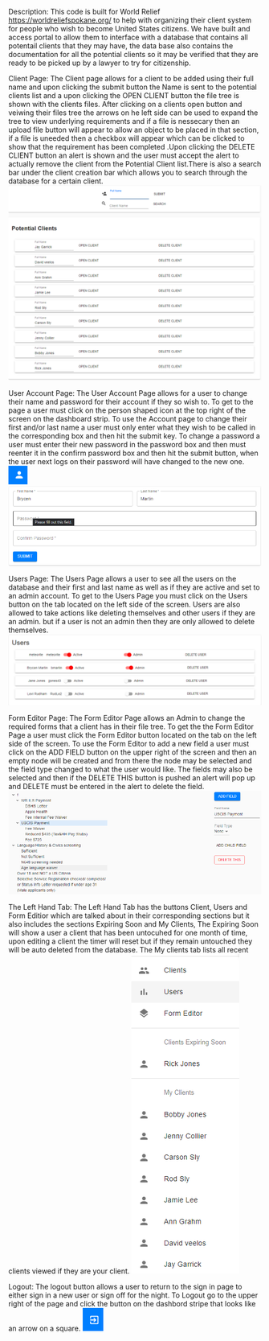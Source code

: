Description:
    This code is built for World Relief https://worldreliefspokane.org/ to help with organizing their client system for people who wish to become United States citizens. We have built and access portal to allow them to interface with a database that contains all potentail clients that they may have, the data base also contains the documentation for all the potential clients so it may be verified that they are ready to be picked up by a lawyer to try for citizenship.

Client Page:
    The Client page allows for a client to be added using their full name and upon clicking the submit button the Name is sent to the potential clients list and a upon clicking the OPEN CLIENT button the file tree is shown with the clients files. After clicking on a clients open button and veiwing their files tree the arrows on he left side can be used to expand the tree to view underlying requirements and if a file is nessecary then an upload file button will appear to allow an object to be placed in that section, if a file is uneeded then a checkbox will appear which can be clicked to show that the requirement has been completed .Upon clicking the DELETE CLIENT button an alert is shown and the user must accept the alert to actually remove the client from the Potential Client list.There is also a search bar under the client creation bar which allows you to search through the database for a certain client.
    ![ClientPage](Images/ClientPage.png)

User Account Page:
    The User Account Page allows for a user to change their name and password for their account if they so wish to. To get to the page a user must click on the person shaped icon at the top right of the screen on the dashboard strip. To use the Account page to change their first and/or last name a user must only enter what they wish to be called in the corresponding box and then hit the submit key. To change a password a user must enter their new password in the password box and then must reenter it in the confirm password box and then hit the submit button, when the user next logs on their password will have changed to the new one.
    ![UserAccountButton](Images/UserAccount.png)
    ![AccountPage](Images/AccountPage.png)
    
Users Page:
    The Users Page allows a user to see all the users on the database and their first and last name as well as if they are active and set to an admin account. To get to the Users Page you must click on the Users button on the tab located on the left side of the screen. Users are also allowed to take actions like deleting themselves and other users if they are an admin. but if a user is not an admin then they are only allowed to delete themselves.
    ![UsersPage](Images/UsersPage.png)

Form Editor Page:
    The Form Editor Page allows an Admin to change the required forms that a client has in their file tree. To get the the Form Editor Page a user must click the Form Editor button located on the tab on the left side of the screen. To use the Form Editor to add a new field a user must click on the ADD FIELD button on the upper right of the screen and then an empty node will be created and from there the node may be selected and the field type changed to what the user would like. The fields may also be selected and then if the DELETE THIS button is pushed an alert will pop up and DELETE must be entered in the alert to delete the field.
    ![FormEditor](Images/FormEditor.png)

The Left Hand Tab:
    The Left Hand Tab has the buttons Client, Users and Form Editior which are talked about in their corresponding sections but it also includes the sections Expiring Soon and My Clients, The Expiring Soon will show a user a client that has been untocuhed for one month of time, upon editing a client the timer will reset but if they remain untouched they will be auto deleted from the database. The My clients tab lists all recent clients viewed if they are your client.
    ![LeftHandTab](Images/LeftHandTab.png)

Logout:
    The logout button allows a user to return to the sign in page to either sign in a new user or sign off for the night. To Logout go to the upper right of the page and click the button on the dashbord stripe that looks like an arrow on a square.
    ![Logout](Images/Logout.png)
